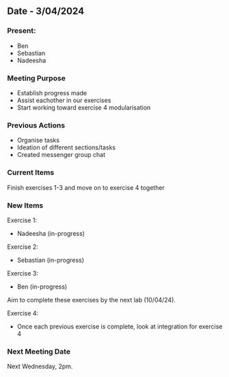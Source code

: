 ## Date - 3/04/2024

### Present: 
- Ben
- Sebastian
- Nadeesha 

### Meeting Purpose
- Establish progress made
- Assist eachother in our exercises
- Start working toward exercise 4 modularisation 

### Previous Actions 
- Organise tasks
- Ideation of different sections/tasks
- Created messenger group chat

### Current Items
Finish exercises 1-3 and move on to exercise 4 together

### New Items
Exercise 1: 
- Nadeesha (in-progress)

Exercise 2: 
- Sebastian (in-progress)

Exercise 3: 
- Ben (in-progress)

Aim to complete these exercises by the next lab (10/04/24). 

Exercise 4: 
- Once each previous exercise is complete, look at integration for exercise 4


### Next Meeting Date 
Next Wednesday, 2pm. 

